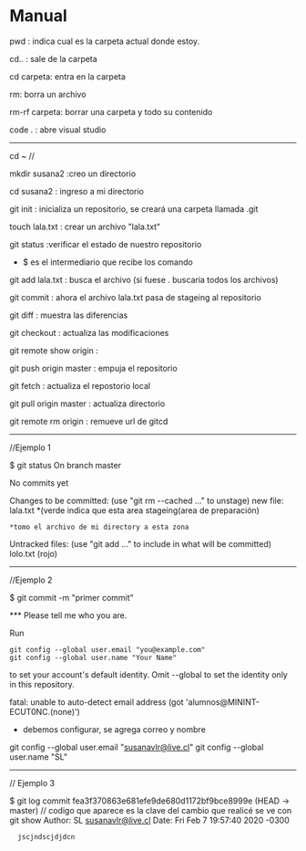 # Manual

pwd : indica cual es la carpeta actual donde estoy.

cd.. : sale de la carpeta

cd carpeta: entra en la carpeta

rm: borra un archivo

rm-rf carpeta: borrar una carpeta y todo su contenido

code . : abre visual studio

---------------------------------------------------------------
cd ~ // 

mkdir susana2 :creo un directorio

cd susana2 : ingreso a mi directorio

git init : inicializa un repositorio, se creará una carpeta llamada .git

touch   lala.txt : crear un archivo "lala.txt"

git status :verificar el estado de nuestro repositorio

* $ es el intermediario que recibe los comando

git add lala.txt : busca el archivo (si fuese . buscaria todos los archivos)

git commit : ahora el archivo lala.txt pasa de stageing al repositorio 

git diff : muestra las diferencias 

git checkout : actualiza las modificaciones 

git remote show origin : 

git push origin master : empuja el repositorio 

git fetch  : actualiza el repostorio local

git pull origin master  : actualiza directorio

git remote rm origin : remueve url de gitcd
 
-------------------------------------------------------------------------
  //Ejemplo 1
  
  $ git status
  On branch master 

  No commits yet

  Changes to be committed:
    (use "git rm --cached <file>..." to unstage)
          new file:   lala.txt *(verde indica que esta area stageing(area de preparación)
  
    *tomo el archivo de mi directory a esta zona

  Untracked files:
   (use "git add <file>..." to include in what will be committed)
          lolo.txt (rojo)

-------------------------------------------------------------------------
  //Ejemplo 2
  
  $ git commit -m "primer commit"

  *** Please tell me who you are.

  Run

    git config --global user.email "you@example.com"
    git config --global user.name "Your Name"

  to set your account's default identity.
  Omit --global to set the identity only in this repository.

  fatal: unable to auto-detect email address (got 'alumnos@MININT-ECUT0NC.(none)')

  * debemos configurar, se agrega correo y nombre


  git config --global user.email "susanavlr@live.cl"
  git config --global user.name "SL"

-------------------------------------------------------------------------
 // Ejemplo 3
  
  $ git log
  commit fea3f370863e681efe9de680d1172bf9bce8999e (HEAD -> master) // codigo que aparece es la clave del cambio que realicé se ve con     git show
  Author: SL <susanavlr@live.cl>
  Date:   Fri Feb 7 19:57:40 2020 -0300

      jscjndscjdjdcn
